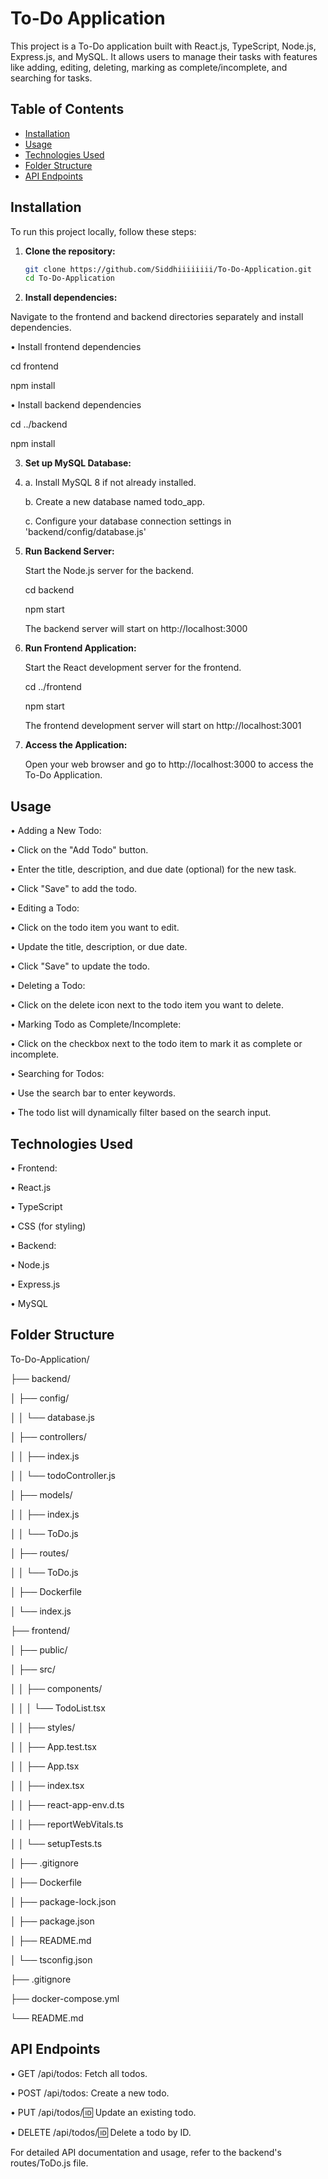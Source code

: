 # To-Do Application

This project is a To-Do application built with React.js, TypeScript, Node.js, Express.js, and MySQL. It allows users to manage their tasks with features like adding, editing, deleting, marking as complete/incomplete, and searching for tasks.

## Table of Contents

- [Installation](#installation)
- [Usage](#usage)
- [Technologies Used](#technologies-used)
- [Folder Structure](#folder-structure)
- [API Endpoints](#api-endpoints)


## Installation

To run this project locally, follow these steps:

1. **Clone the repository:**

   ```bash
   git clone https://github.com/Siddhiiiiiiii/To-Do-Application.git
   cd To-Do-Application

2. **Install dependencies:**

Navigate to the frontend and backend directories separately and install dependencies.

• Install frontend dependencies

   cd frontend
   
   npm install
   

• Install backend dependencies

   cd ../backend
   
   npm install
   

3. **Set up MySQL Database:**
4. 
   a. Install MySQL 8 if not already installed.
   
   b. Create a new database named todo_app.
   
   c. Configure your database connection settings in 'backend/config/database.js'
   

5. **Run Backend Server:**
   
   Start the Node.js server for the backend.
   
   cd backend
   
   npm start
   
   The backend server will start on http://localhost:3000
   

6. **Run Frontend Application:**
   
   Start the React development server for the frontend.
   
   cd ../frontend
   
   npm start
   
   The frontend development server will start on http://localhost:3001
   

7. **Access the Application:**
    
    Open your web browser and go to http://localhost:3000 to access the To-Do Application.
   

## Usage

• Adding a New Todo:

  •	Click on the "Add Todo" button.
  
  • Enter the title, description, and due date (optional) for the new task.
  
  • Click "Save" to add the todo.


• Editing a Todo:

  • Click on the todo item you want to edit.
  
  • Update the title, description, or due date.
  
  • Click "Save" to update the todo.
  

• Deleting a Todo:

  • Click on the delete icon next to the todo item you want to delete.


• Marking Todo as Complete/Incomplete:

  • Click on the checkbox next to the todo item to mark it as complete or incomplete.


• Searching for Todos:

  • Use the search bar to enter keywords.
  
  • The todo list will dynamically filter based on the search input.
  

## Technologies Used

• Frontend:

  • React.js
  
  • TypeScript
 
  • CSS (for styling)


• Backend:

  • Node.js
  
  • Express.js
 
  • MySQL


## Folder Structure


To-Do-Application/

├── backend/

│   ├── config/

│   │   └── database.js

│   ├── controllers/

│   │   ├── index.js

│   │   └── todoController.js

│   ├── models/

│   │   ├── index.js

│   │   └── ToDo.js

│   ├── routes/

│   │   └── ToDo.js

│   ├── Dockerfile

│   └── index.js

├── frontend/

│   ├── public/

│   ├── src/

│   │   ├── components/

│   │   │   └── TodoList.tsx

│   │   ├── styles/

│   │   ├── App.test.tsx

│   │   ├── App.tsx

│   │   ├── index.tsx

│   │   ├── react-app-env.d.ts

│   │   ├── reportWebVitals.ts

│   │   └── setupTests.ts

│   ├── .gitignore

│   ├── Dockerfile

│   ├── package-lock.json

│   ├── package.json

│   ├── README.md

│   └── tsconfig.json

├── .gitignore

├── docker-compose.yml

└── README.md


## API Endpoints

• GET /api/todos: Fetch all todos.

• POST /api/todos: Create a new todo.

• PUT /api/todos/:id: Update an existing todo.

• DELETE /api/todos/:id: Delete a todo by ID.


For detailed API documentation and usage, refer to the backend's routes/ToDo.js file.


